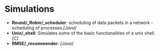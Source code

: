 Simulations
============================================================
 
- **Round/_Robin/_scheduler**: scheduling of data packets in a network - scheduling of processes.*[Java]*  
- **Unix/_shell**: Simulates some of the basic functionalities of a unix shell.*[C]*
- **RMSE/_recommender**:  *[Java]*

